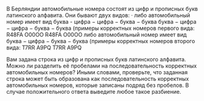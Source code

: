 В Берляндии автомобильные номера состоят из цифр и прописных букв латинского алфавита. Они бывают двух видов:
· либо автомобильный номер имеет вид 
буква - цифра − цифра − буква − буква
буква − цифра − цифра − буква − буква
 (примеры корректных номеров первого вида: 
R48FA O00OO
R48FA O00OO
либо автомобильный номер имеет вид 
буква − цифра − буква − буква
(примеры корректных номеров второго вида: 
T7RR A9PQ
T7RR A9PQ

Вам задана строка из цифр и прописных букв латинского алфавита. 
Можно ли разделить её пробелами на последовательность корректных автомобильных номеров? 
Иными словами, проверьте, что заданная строка может быть образована как последовательность корректных автомобильных номеров, которые записаны подряд без пробелов.
В случае положительного ответа выведите любое такое разбиение.
